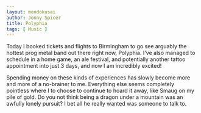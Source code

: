 ```yaml
---
layout: mendokusai
author: Jonny Spicer
title: Polyphia
tags: [ Music ]
---
```

Today I booked tickets and flights to Birmingham to go see arguably the hottest prog metal band out there right now, Polyphia. I've also managed to schedule in a home game,
an ale festival, and potentially another tattoo appointment into just 3 days, and now I am incredibly excited!

Spending money on these kinds of experiences has slowly become more and more of a no-brainer to me. Everything else seems completely pointless where I to choose to continue to
hoard it away, like Smaug on my pile of gold. Do you not think being a dragon under a mountain was an awfully lonely pursuit? I bet all he really wanted was someone to talk to.
